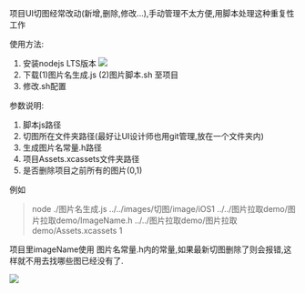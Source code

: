 项目UI切图经常改动(新增,删除,修改...),手动管理不太方便,用脚本处理这种重复性工作

使用方法:
1. 安装nodejs LTS版本 ![](https://nodejs.org/en/)
2. 下载(1)图片名生成.js (2)图片脚本.sh 至项目
3. 修改.sh配置

参数说明:
1. 脚本js路径
2. 切图所在文件夹路径(最好让UI设计师也用git管理,放在一个文件夹内)
3. 生成图片名常量.h路径
4. 项目Assets.xcassets文件夹路径
5. 是否删除项目之前所有的图片(0,1)

例如
> node ./图片名生成.js ../../images/切图/image/iOS1 ../../图片拉取demo/图片拉取demo/ImageName.h ../../图片拉取demo/图片拉取demo/Assets.xcassets 1

项目里imageName使用 图片名常量.h内的常量,如果最新切图删除了则会报错,这样就不用去找哪些图已经没有了.

![](http://ocszpmu6u.bkt.clouddn.com/jxAgYyk8rE.gif)
